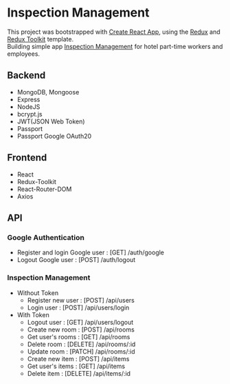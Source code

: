 # Inspection Management
This project was bootstrapped with [Create React App](https://github.com/facebook/create-react-app), using the [Redux](https://redux.js.org/) and [Redux Toolkit](https://redux-toolkit.js.org/) template.
<br />
Building simple app [Inspection Management]() for hotel part-time workers and employees.


## Backend

- MongoDB, Mongoose 
- Express
- NodeJS
- bcrypt.js
- JWT(JSON Web Token)
- Passport
- Passport Google OAuth20


## Frontend

- React
- Redux-Toolkit
- React-Router-DOM
- Axios


## API

### Google Authentication
- Register and login Google user : [GET]  /auth/google
- Logout Google user             : [POST] /auth/logout

### Inspection Management
- Without Token
    - Register new user : [POST] /api/users
    - Login user        : [POST] /api/users/login
- With Token
    - Logout user       : [GET]    /api/users/logout
    - Create new room   : [POST]   /api/rooms
    - Get user's rooms  : [GET]    /api/rooms
    - Delete room       : [DELETE] /api/rooms/:id
    - Update room       : [PATCH]  /api/rooms/:id
    - Create new item   : [POST]   /api/items
    - Get user's items  : [GET]    /api/items
    - Delete item       : [DELETE] /api/items/:id